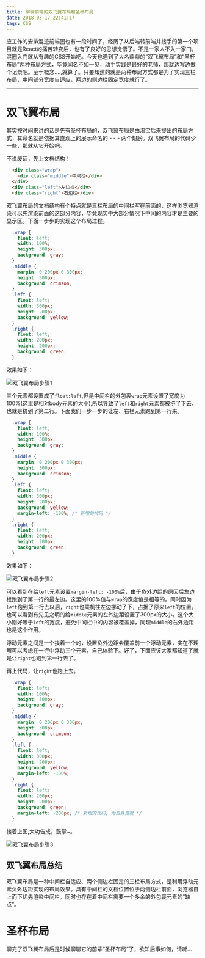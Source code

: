 ```yaml
---
title: 聊聊前端的双飞翼布局和圣杯布局
date: 2018-03-17 22:41:17
tags: CSS
---
```


应工作的安排混迹前端圈也有一段时间了，经历了从后端转前端并接手的第一个项目就是React的痛苦转变后，也有了良好的思想觉悟了。不是一家人不入一家门，混圈入门就从有趣的CSS开始吧。今天也遇到了大名鼎鼎的“双飞翼布局”和“圣杯布局”两种布局方式，毕竟闻名不如一见，动手实践是最好的老师，那就边写边做个记录吧。至于概念....,就算了。只要知道的就是两种布局方式都是为了实现三栏布局，中间部分宽度自适应，两边的侧边栏固定宽度就行了。

***

# 双飞翼布局

其实按时间来讲的话是先有圣杯布局的，双飞翼布局是由淘宝后来提出的布局方式，其命名就是依据其直观上的展示命名的 - - - 两个翅膀。双飞翼布局的代码少一些，那就从它开始吧。

<!-- more -->

不说废话，先上文档结构！

``` html
  <div class="wrap">
    <div class="middle">中间栏</div>
  </div>
  <div class="left">左边栏</div>
  <div class="right">右边栏</div>
```

双飞翼布局的文档结构有个特点就是三栏布局的中间栏写在前面的，这样浏览器渲染可以先渲染前面的这部分内容，毕竟现实中大部分情况下中间的内容才是主要的显示区。下面一步步的实现这个布局过程。

``` css
  .wrap {
    float: left;
    width: 100%;
    height: 300px;
    background: gray;
  }
  .middle {
    margin: 0 200px 0 300px;
    height: 300px;
    background: crimson;
  }
  .left {
    float: left;
    width: 300px;
    height: 200px;
    background: yellow;
  }
  .right {
    float: left;
    width: 200px;
    height: 200px;
    background: green;
  }
```

效果如下：

![双飞翼布局步骤1](img1.png)

三个元素都设置成了`float:left`,但是中间栏的外包裹`wrap`元素设置了宽度为100%(这里是相对body元素的大小),所以导致了`left`和`right`元素都被挤了下去，也就是挤到了第二行。下面我们一步一步的让左、右栏元素跑到第一行来。

``` css
  .wrap {
    float: left;
    width: 100%;
    height: 300px;
    background: gray;
  }
  .middle {
    margin: 0 200px 0 300px;
    height: 300px;
    background: crimson;
  }
  .left {
    float: left;
    width: 300px;
    height: 200px;
    background: yellow;
    margin-left: -100%; /* 新增的代码 */
  }
  .right {
    float: left;
    width: 200px;
    height: 200px;
    background: green;
  }
```

效果如下：

![双飞翼布局步骤2](img2.png)

可以看到在给`left`元素设置`margin-left: -100%`后，由于负外边距的原因后左边栏跑到了第一行的最左边。这里的100%值与`wrap`的宽度值是相等的。同时因为`left`跑到第一行去以后，`right`也乘机往左边挪动了下，占据了原来`left`的位置。也可以看到有先见之明的给`middle`元素的左外边距设置了300px的大小，这个大小刚好等于`left`的宽度，避免中间栏中的内容被覆盖掉，同理`middle`的右外边距也是这个作用。

浮动元素之间是一个挨着一个的，设置负外边距会覆盖前一个浮动元素，实在不理解可以考虑在一行中浮动三个元素，自己体验下。好了，下面应该大家都知道了就是让`right`也跑到第一行去了。

再上代码，让`right`也跑上去。

``` css
  .wrap {
    float: left;
    width: 100%;
    height: 300px;
    background: gray;
  }
  .middle {
    margin: 0 200px 0 300px;
    height: 300px;
    background: crimson;
  }
  .left {
    float: left;
    width: 300px;
    height: 200px;
    background: yellow;
    margin-left: -100%;
  }
  .right {
    float: left;
    width: 200px;
    height: 200px;
    background: green;
    margin-left: -200px; /* 新增的代码, 为自身宽度 */
  }
```

接着上图,大功告成，鼓掌~。

![双飞翼布局步骤3](img3.png)

## 双飞翼布局总结

双飞翼布局是一种中间栏自适应、两个侧边栏固定的三栏布局方式，是利用浮动元素负外边距实现的布局效果。具有中间栏的文档位置位于两侧边栏前面，浏览器自上而下优先渲染中间栏。同时也存在着中间栏需要一个多余的外包裹元素的“缺点”。

# 圣杯布局

聊完了双飞翼布局后是时候聊聊它的前辈“圣杯布局”了，欲知后事如何，请听...
